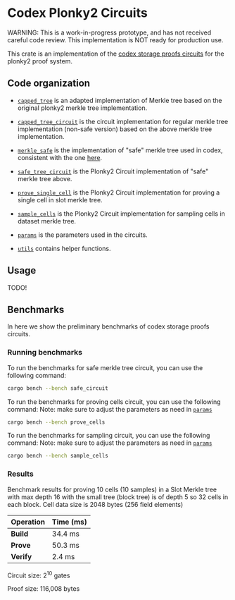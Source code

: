 # Codex Plonky2 Circuits
WARNING: This is a work-in-progress prototype, and has not received careful code review. This implementation is NOT ready for production use.

This crate is an implementation of the [codex storage proofs circuits](https://github.com/codex-storage/codex-storage-proofs-circuits) for the plonky2 proof system.

## Code organization

- [`capped_tree`](./src/merkle_tree/capped_tree.rs) is an adapted implementation of Merkle tree based on the original plonky2 merkle tree implementation.

- [`capped_tree_circuit`](./src/circuits/capped_tree_circuit.rs) is the circuit implementation for regular merkle tree implementation (non-safe version) based on the above merkle tree implementation.

- [`merkle_safe`](./src/merkle_tree/merkle_safe.rs) is the implementation of "safe" merkle tree used in codex, consistent with the one [here](https://github.com/codex-storage/nim-codex/blob/master/codex/merkletree/merkletree.nim).

- [`safe_tree_circuit`](./src/circuits/safe_tree_circuit.rs) is the Plonky2 Circuit implementation of "safe" merkle tree above.

- [`prove_single_cell`](./src/circuits/prove_single_cell.rs) is the Plonky2 Circuit implementation for proving a single cell in slot merkle tree. 

- [`sample_cells`](./src/circuits/sample_cells.rs) is the Plonky2 Circuit implementation for sampling cells in dataset merkle tree.

- [`params`](./src/circuits/params.rs) is the parameters used in the circuits.

- [`utils`](./src/circuits/utils.rs) contains helper functions.

## Usage
TODO!

## Benchmarks
In here we show the preliminary benchmarks of codex storage proofs circuits. 

### Running benchmarks
To run the benchmarks for safe merkle tree circuit, you can use the following command:

```bash
cargo bench --bench safe_circuit
```
To run the benchmarks for proving cells circuit, you can use the following command:
Note: make sure to adjust the parameters as need in [`params`](./src/circuits/params.rs)

```bash
cargo bench --bench prove_cells
```

To run the benchmarks for sampling circuit, you can use the following command:
Note: make sure to adjust the parameters as need in [`params`](./src/circuits/params.rs)

```bash
cargo bench --bench sample_cells
```

### Results
Benchmark results for proving 10 cells (10 samples) in a Slot Merkle tree with max depth 16 with 
the small tree (block tree) is of depth 5 so 32 cells in each block. Cell data size is 2048 bytes (256 field elements)

| Operation | Time (ms) |
|-----------|-----------|
| **Build** | 34.4 ms   |
| **Prove** | 50.3 ms   |
| **Verify**| 2.4 ms    |

Circuit size: 2<sup>10</sup> gates

Proof size: 116,008 bytes
